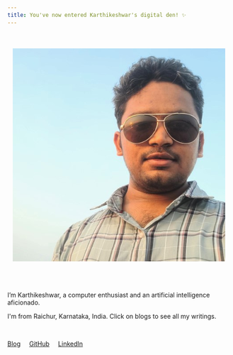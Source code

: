 ```yaml
---
title: You've now entered Karthikeshwar's digital den! ✨
---
```


<br>

<h6 align="center">

<img src="/assets/images/Karthikeshwar_shades_sky.jpg" alt="Karthikeshwar's photo"/>

</h6>

<br>

I’m Karthikeshwar, a computer enthusiast and an artificial intelligence aficionado. 
 
I'm from Raichur, Karnataka, India. Click on blogs to see all my writings. 

<br>

[Blog](https://karthikeshwar1.github.io/blog.html)  &nbsp; &nbsp; [GitHub](https://github.com/Karthikeshwar1) &nbsp; &nbsp; [LinkedIn](https://www.linkedin.com/in/karthikeshwar/)

<br>
